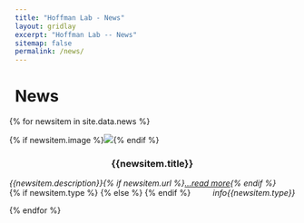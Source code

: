 ```yaml
---
title: "Hoffman Lab - News"
layout: gridlay
excerpt: "Hoffman Lab -- News"
sitemap: false
permalink: /news/
---
```


# News


<div class="container" style="position: relative; right: 2%">


{% for newsitem in site.data.news %}

<div class="row">
<div class="col-sm-8">
<div class="well">
{% if newsitem.image %}<img style="{{newsitem.style}}" src="{{ site.url }}{{ site.baseurl }}/images/news/{{newsitem.image}}"/>{% endif %}
<h3 style="text-align: center" data-toc-text="{{newsitem.toc}}">{{newsitem.title}}</h3>
<em>{{newsitem.description}}{% if newsitem.url %}<a class="nounder" href="{{newsitem.url}}">...read more</a>{% endif %}</em><br/>
{% if newsitem.type %}<i style="float:right;" class="material-icons">{{newsitem.type}}</i>
{% else %} <i style="float:right" class="material-icons">info</i>
{% endif %}

</div>
</div>
</div>

{% endfor %}
</div>